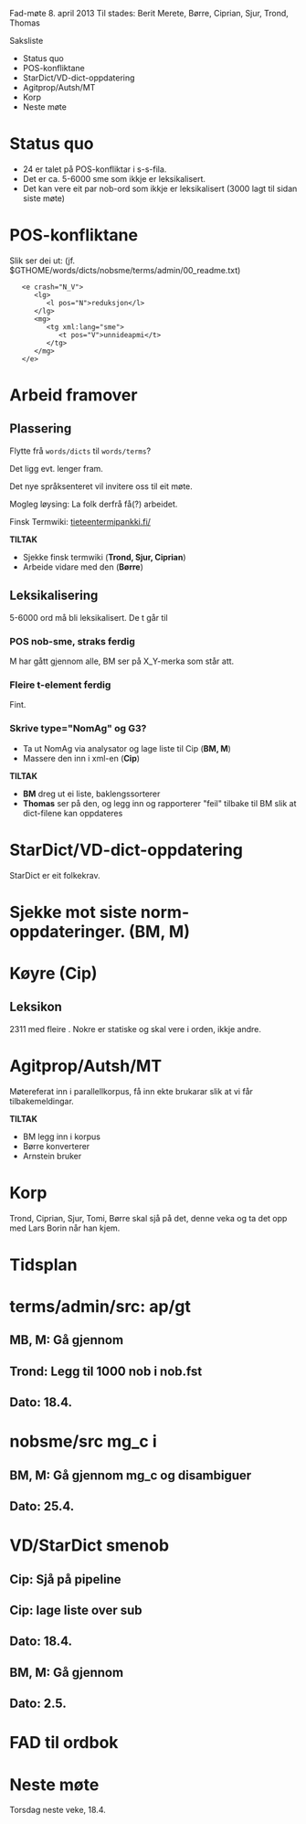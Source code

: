 

Fad-møte 8. april 2013
Til stades: Berit Merete, Børre, Ciprian, Sjur, Trond, Thomas




Saksliste


* Status quo
* POS-konfliktane
* StarDict/VD-dict-oppdatering
* Agitprop/Autsh/MT
* Korp
* Neste møte




# Status quo


* 24 er talet på POS-konfliktar i s-s-fila.
* Det er ca. 5-6000 sme som ikkje er leksikalisert.
* Det kan vere eit par nob-ord som ikkje er leksikalisert
  (3000 lagt til sidan siste møte)




# POS-konfliktane


Slik ser dei ut: (jf. $GTHOME/words/dicts/nobsme/terms/admin/00_readme.txt)


```
   <e crash="N_V">
      <lg>
         <l pos="N">reduksjon</l>
      </lg>
      <mg>
         <tg xml:lang="sme">
            <t pos="V">unnideapmi</t>
         </tg>
      </mg>
   </e>
```




# Arbeid framover


## Plassering


Flytte frå `words/dicts` til `words/terms`?


Det ligg evt. lenger fram.


Det nye språksenteret vil invitere oss til eit møte.


Mogleg løysing: La folk derfrå få(?) arbeidet.


Finsk Termwiki: [tieteentermipankki.fi/](http://tieteentermipankki.fi/wiki/Termipankki:Etusivu)


**TILTAK**
* Sjekke finsk termwiki (**Trond, Sjur, Ciprian**)
* Arbeide vidare med den (**Børre**)


## Leksikalisering


5-6000 ord må bli leksikalisert.
De t går til 




### POS nob-sme, straks ferdig


M har gått gjennom alle, BM ser på X_Y-merka som står att.


### Fleire t-element ferdig


Fint.


### Skrive type="NomAg" og G3?
* Ta ut NomAg via analysator og lage liste til Cip (**BM, M**)
* Massere den inn i xml-en (**Cip**)


**TILTAK**


* **BM** dreg ut ei liste, baklengssorterer
* **Thomas** ser på den, og legg inn og rapporterer "feil" tilbake til BM slik at dict-filene kan oppdateres


# StarDict/VD-dict-oppdatering


StarDict er eit folkekrav.


# Sjekke mot siste norm-oppdateringer. (**BM, M**)
# Køyre (**Cip**)








## Leksikon


2311 <e> med fleire <mg>. Nokre er statiske og skal vere i orden, ikkje andre.




# Agitprop/Autsh/MT


Møtereferat inn i parallellkorpus, få inn ekte brukarar slik at vi får tilbakemeldingar.


**TILTAK**
* BM legg inn i korpus
* Børre konverterer
* Arnstein bruker




# Korp


Trond, Ciprian, Sjur, Tomi, Børre skal sjå på det, denne veka
og ta det opp med Lars Borin når han kjem. 




# Tidsplan


# terms/admin/src: ap/gt
## MB, M: Gå gjennom
## Trond: Legg til 1000 nob i nob.fst
## Dato: 18.4.
# nobsme/src mg_c i <e>
## BM, M: Gå gjennom mg_c og disambiguer
## Dato: 25.4.
# VD/StarDict smenob
## Cip: Sjå på pipeline
## Cip: lage liste over sub
## Dato: 18.4.
## BM, M: Gå gjennom
## Dato: 2.5.
# FAD til ordbok












# Neste møte


Torsdag neste veke, 18.4.










